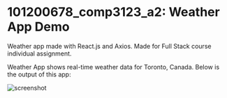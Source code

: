 # 101200678_comp3123_a2: Weather App Demo
Weather app made with React.js and Axios. Made for Full Stack course individual assignment.

Weather App shows real-time weather data for Toronto, Canada. Below is the output of this app:

![screenshot](https://user-images.githubusercontent.com/15815335/101309351-39811c80-381a-11eb-88c8-ff38eed60dbc.PNG)
